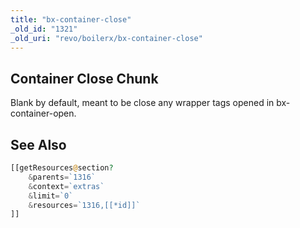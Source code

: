 ```yaml
---
title: "bx-container-close"
_old_id: "1321"
_old_uri: "revo/boilerx/bx-container-close"
---
```


## Container Close Chunk

Blank by default, meant to be close any wrapper tags opened in bx-container-open.

## See Also

``` php
[[getResources@section?
    &parents=`1316`
    &context=`extras`
    &limit=`0`
    &resources=`1316,[[*id]]`
]]
